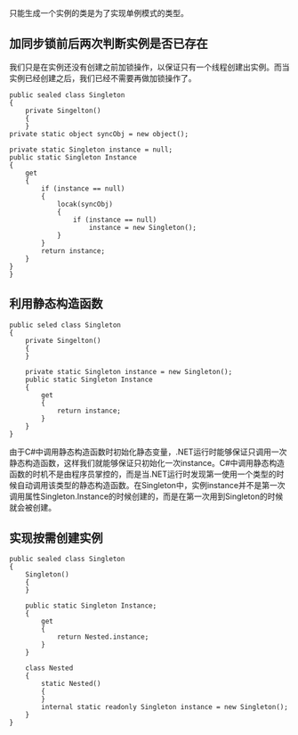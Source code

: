 只能生成一个实例的类是为了实现单例模式的类型。
## 加同步锁前后两次判断实例是否已存在 ##
我们只是在实例还没有创建之前加锁操作，以保证只有一个线程创建出实例。而当实例已经创建之后，我们已经不需要再做加锁操作了。

```
public sealed class Singleton
{
	private Singelton()
	{
	}
private static object syncObj = new object();

private static Singleton instance = null;
public static Singleton Instance
{
	get
	{
		if (instance == null)
		{
			locak(syncObj)
			{
				if (instance == null)
					instance = new Singleton();				
			}
		}
		return instance;
	}
}
}
```
## 利用静态构造函数 ##

```
public seled class Singleton
{
	private Singelton()
	{
	}

	private static Singleton instance = new Singleton();
	public static Singleton Instance
	{
		get
		{
			return instance;
		}
	}
}
```
由于C#中调用静态构造函数时初始化静态变量，.NET运行时能够保证只调用一次静态构造函数，这样我们就能够保证只初始化一次instance。C#中调用静态构造函数的时机不是由程序员掌控的，而是当.NET运行时发现第一使用一个类型的时候自动调用该类型的静态构造函数。在Singleton中，实例instance并不是第一次调用属性Singleton.Instance的时候创建的，而是在第一次用到Singleton的时候就会被创建。
## 实现按需创建实例 ##

```
public sealed class Singleton
{
	Singleton()
	{
	}

	public static Singleton Instance;
	{
		get
		{
			return Nested.instance;
		}
	}

	class Nested
	{
		static Nested()
		{
		}
		internal static readonly Singleton instance = new Singleton();
	}
}
```
